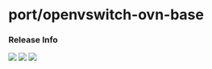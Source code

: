 # port/openvswitch-ovn-base

### Release Info
[![](https://images.microbadger.com/badges/version/port/openvswitch-ovn-base.svg)](http://microbadger.com/images/port/openvswitch-ovn-base "Image info @ microbadger.com")
[![](https://images.microbadger.com/badges/image/port/openvswitch-ovn-base.svg)](http://microbadger.com/images/port/openvswitch-ovn-base "Image info @ microbadger.com")
[![](https://images.microbadger.com/badges/commit/port/openvswitch-ovn-base.svg)](http://microbadger.com/images/port/openvswitch-ovn-base "Image info @ microbadger.com")
